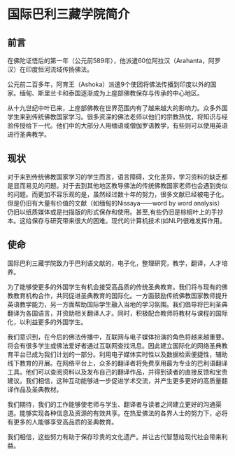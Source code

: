 # 国际巴利三藏学院简介

## 前言

在佛陀证悟后的第一年（公元前589年），他派遣60位阿拉汉（Arahanta，阿罗汉）在印度恒河流域传扬佛法。

公元前二百多年，阿育王（Ashoka）派遣9个使团将佛法传播到印度以外的国家。缅甸、斯里兰卡和泰国逐渐成为上座部佛教保存与传承的中心地区。

从十九世纪中叶已来，上座部佛教在世界范围内有了越来越大的影响力。众多外国学生来到传统佛教国家学习。很多资深的佛法老师以他们的宗教热忱，将知识与经验传授给下一代。他们中的大部分人用缅语或僧伽罗语教学，有些则可以使用英语进行圣典教学。

## 现状

对于来到传统佛教国家学习的学生而言，语言障碍，文化差异，学习资料的缺乏都是显而易见的问题。对于去到其他地区教导佛法的传统佛教国家老师也会遇到类似的问题。而更加不容乐观的是，虽然经过数十年的努力，很多文献已经被电子化。但是仍旧有大量有价值的文献（如缅甸的Nissaya——word by word analysis）仍旧以纸质媒体或是扫描版的形式保存和使用。甚至,有些仍旧是棕榈叶上的手抄本。这给保存与研究带来很大的困难。现代的计算机技术(如NLP)很难发挥作用。

## 使命
国际巴利三藏学院致力于巴利语文献的，电子化，整理研究，教学，翻译，人才培养。

为了能够使更多的外国学生有机会接受高品质的传统圣典教育。我们将与现有的佛教教育机构合作，共同促进圣典教育的国际化。一方面鼓励传统佛教国家教师提升英语教学能力，另一方面帮助国际学生融入当地的学习氛围。我们倡导将巴利圣典翻译为各国语言，并资助相关翻译人才。同时，积极配合教师将教材与课程的国际化，以利益更多的外国学生。

我们意识到，在今后的佛法传播中，互联网与电子媒体扮演的角色将越来越重要。将会有很多学生或佛法爱好者通过互联网查找讯息。因此建立国际化的网络圣典教育平台已成为我们计划的一部分。利用电子媒体实时性以及数据检索便捷性，辅助线下教育的开展。在网络平台上，众多的翻译者将免费享用最为专业的巴利语翻译工具。他们可以查阅资料以及发布自己的翻译作品，并得到读者的直接反馈和宝贵建议。我们相信，这种互动能够进一步促进学术交流，并产生更多更好的高质量翻译作品及圣典教材。

我们期待，我们的工作能够使老师与学生、翻译者与读者之间建立更好的沟通渠道。能够实现各种信息及资源的有效共享。在热爱佛法的各界人士的努力下，必将有更多的人能够享受高品质的圣典教育。

我们相信，这些努力有助于保存珍贵的文化遗产。并让古代智慧给现代社会带来利益。
